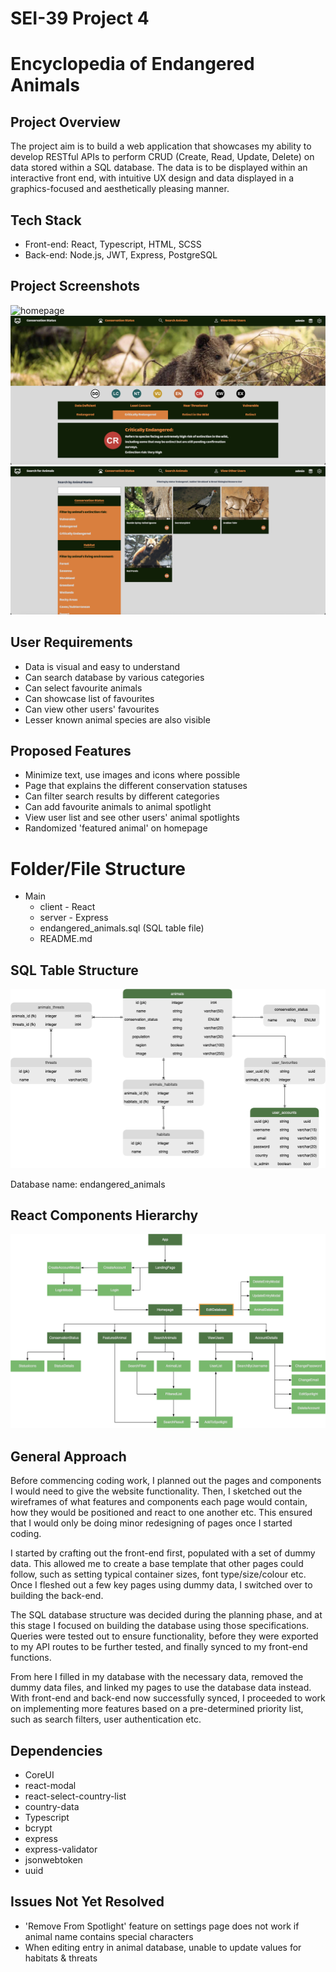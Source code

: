 # SEI-39 Project 4

# Encyclopedia of Endangered Animals

## Project Overview

The project aim is to build a web application that showcases my ability to develop RESTful APIs to perform CRUD (Create, Read, Update, Delete) on data stored within a SQL database. The data is to be displayed within an interactive front end, with intuitive UX design and data displayed in a graphics-focused and aesthetically pleasing manner.

## Tech Stack

- Front-end: React, Typescript, HTML, SCSS
- Back-end: Node.js, JWT, Express, PostgreSQL

## Project Screenshots

![homepage](/client/src/images/for_readme/endangered_animals_01.png)
![conservation-status](/client/src/images/for_readme/endangered_animals_04.png)
![search-filters](/client/src/images/for_readme/endangered_animals_03.png)

## User Requirements

- Data is visual and easy to understand
- Can search database by various categories
- Can select favourite animals
- Can showcase list of favourites
- Can view other users' favourites
- Lesser known animal species are also visible

## Proposed Features

- Minimize text, use images and icons where possible
- Page that explains the different conservation statuses
- Can filter search results by different categories
- Can add favourite animals to animal spotlight
- View user list and see other users' animal spotlights
- Randomized 'featured animal' on homepage

# Folder/File Structure

- Main
  - client - React
  - server - Express
  - endangered_animals.sql (SQL table file)
  - README.md

## SQL Table Structure

![sql-structure](/client/src/images/for_readme/endangered_animals_sql_structure2_bg.png)

Database name: endangered_animals

## React Components Hierarchy

![react-structure](/client/src/images/for_readme/endangered_animals_react_structure2_bg.png)

## General Approach

Before commencing coding work, I planned out the pages and components I would need to give the website functionality. Then, I sketched out the wireframes of what features and components each page would contain, how they would be positioned and react to one another etc. This ensured that I would only be doing minor redesigning of pages once I started coding.

I started by crafting out the front-end first, populated with a set of dummy data. This allowed me to create a base template that other pages could follow, such as setting typical container sizes, font type/size/colour etc. Once I fleshed out a few key pages using dummy data, I switched over to building the back-end.

The SQL database structure was decided during the planning phase, and at this stage I focused on building the database using those specifications. Queries were tested out to ensure functionality, before they were exported to my API routes to be further tested, and finally synced to my front-end functions.

From here I filled in my database with the necessary data, removed the dummy data files, and linked my pages to use the database data instead. With front-end and back-end now successfully synced, I proceeded to work on implementing more features based on a pre-determined priority list, such as search filters, user authentication etc.

## Dependencies

- CoreUI
- react-modal
- react-select-country-list
- country-data
- Typescript
- bcrypt
- express
- express-validator
- jsonwebtoken
- uuid

## Issues Not Yet Resolved

- 'Remove From Spotlight' feature on settings page does not work if animal name contains special characters
- When editing entry in animal database, unable to update values for habitats & threats
